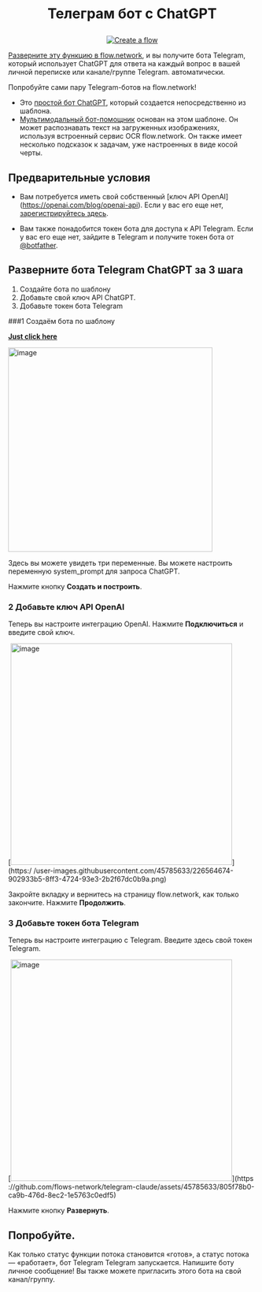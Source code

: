 # <p align="center">Телеграм бот с ChatGPT</p>
<p align="center">

   <a href="https://flows.network/flow/createByTemplate/Telegram-ChatGPT">
    <img src="https://img.shields.io/website?up_message=deploy&url=https%3A%2F%2Fflows.network%2Fflow%2Fnew" alt="Create a flow">
  </a>
</p>

[Разверните эту функцию в flow.network](https://flows.network/flow/createByTemplate/Telegram-ChatGPT), и вы получите бота Telegram, который использует ChatGPT для ответа на каждый вопрос в вашей личной переписке или канале/группе Telegram. автоматически.

Попробуйте сами пару Telegram-ботов на flow.network!

* Это [простой бот ChatGPT](https://t.me/flows_network_gpt_bot), который создается непосредственно из шаблона.
* [Мультимодальный бот-помощник](https://t.me/flows_english_assistant_bot) основан на этом шаблоне. Он может распознавать текст на загруженных изображениях, используя встроенный сервис OCR flow.network. Он также имеет несколько подсказок к задачам, уже настроенных в виде косой черты.


## Предварительные условия

* Вам потребуется иметь свой собственный [ключ API OpenAI] (https://openai.com/blog/openai-api). Если у вас его еще нет, [зарегистрируйтесь здесь](https://platform.openai.com/signup).

* Вам также понадобится токен бота для доступа к API Telegram. Если у вас его еще нет, зайдите в Telegram и получите токен бота от [@botfather](https://telegram.me/BotFather).


## Разверните бота Telegram ChatGPT за 3 шага

1. Создайте бота по шаблону
2. Добавьте свой ключ API ChatGPT.
3. Добавьте токен бота Telegram

###1 Создаём бота по шаблону


[**Just click here**](https://flows.network/flow/createByTemplate/Telegram-ChatGPT)

<img width="415" alt="image" src="https://github.com/flows-network/telegram-claude/assets/45785633/c91edcc2-207f-44d0-a545-9a61d0c6db2f">


Здесь вы можете увидеть три переменные. Вы можете настроить переменную system_prompt для запроса ChatGPT.

Нажмите кнопку **Создать и построить**.

### 2 Добавьте ключ API OpenAI

Теперь вы настроите интеграцию OpenAI. Нажмите **Подключиться** и введите свой ключ.

[<img width="450" alt="image" src="https://user-images.githubusercontent.com/45785633/226564674-902933b5-8ff3-4724-93e3-2b2f67dc0b9a.png">](https:/ /user-images.githubusercontent.com/45785633/226564674-902933b5-8ff3-4724-93e3-2b2f67dc0b9a.png)

Закройте вкладку и вернитесь на страницу flow.network, как только закончите. Нажмите **Продолжить**.

### 3 Добавьте токен бота Telegram

Теперь вы настроите интеграцию с Telegram. Введите здесь свой токен Telegram.

[<img width="450" alt="image" src="https://github.com/flows-network/telegram-claude/assets/45785633/805f78b0-ca9b-476d-8ec2-1e5763c0edf5">](https ://github.com/flows-network/telegram-claude/assets/45785633/805f78b0-ca9b-476d-8ec2-1e5763c0edf5)

Нажмите кнопку **Развернуть**.

## Попробуйте.

Как только статус функции потока становится «готов», а статус потока — «работает», бот Telegram Telegram запускается. Напишите боту личное сообщение! Вы также можете пригласить этого бота на свой канал/группу.

